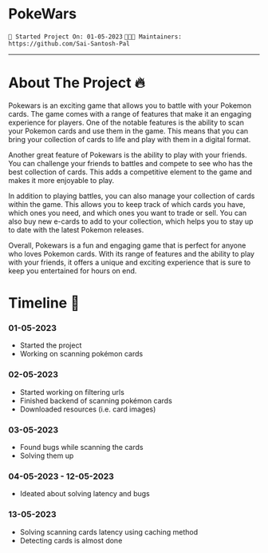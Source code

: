 # **PokeWars**
`🚀 Started Project On: 01-05-2023` `👨🏻‍💻 Maintainers: https://github.com/Sai-Santosh-Pal`
***
# About The Project 🔥
Pokewars is an exciting game that allows you to battle with your Pokemon cards. The game comes with a range of features that make it an engaging experience for players. One of the notable features is the ability to scan your Pokemon cards and use them in the game. This means that you can bring your collection of cards to life and play with them in a digital format.

Another great feature of Pokewars is the ability to play with your friends. You can challenge your friends to battles and compete to see who has the best collection of cards. This adds a competitive element to the game and makes it more enjoyable to play.

In addition to playing battles, you can also manage your collection of cards within the game. This allows you to keep track of which cards you have, which ones you need, and which ones you want to trade or sell. You can also buy new e-cards to add to your collection, which helps you to stay up to date with the latest Pokemon releases.

Overall, Pokewars is a fun and engaging game that is perfect for anyone who loves Pokemon cards. With its range of features and the ability to play with your friends, it offers a unique and exciting experience that is sure to keep you entertained for hours on end.

# Timeline 📅
### 01-05-2023 
* Started the project
* Working on scanning pokémon cards

### 02-05-2023 
* Started working on filtering urls
* Finished backend of scanning pokémon cards
* Downloaded resources (i.e. card images)

### 03-05-2023
* Found bugs while scanning the cards
* Solving them up

### 04-05-2023 - 12-05-2023
* Ideated about solving latency and bugs

### 13-05-2023
* Solving scanning cards latency using caching method
* Detecting cards is almost done

